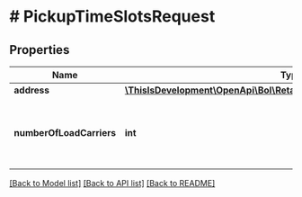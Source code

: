 # # PickupTimeSlotsRequest

## Properties

Name | Type | Description | Notes
------------ | ------------- | ------------- | -------------
**address** | [**\ThisIsDevelopment\OpenApi\Bol\Retailer\Models\PickupTimeSlotsAddress**](PickupTimeSlotsAddress.md) |  |
**numberOfLoadCarriers** | **int** | The number of load carriers in this shipment. |

[[Back to Model list]](../../README.md#models) [[Back to API list]](../../README.md#endpoints) [[Back to README]](../../README.md)
